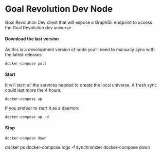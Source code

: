 # Goal Revolution Dev Node

Goal Revolution Dev client that will expose a GraphQL endpoint to access the Goal Revolution dev universe

#### Download the last version
As this is a development version of node you'll need to manually sync with the latest releases
```
docker-compose pull
```

#### Start
It will start all the services needed to create the local universe. A fresh sync could last more the 4 hours.

```
docker-compose up
```

if you prefear to start it as a daemon:
```
docker-compose up -d
```



#### Stop
```
docker-compose down
```

docker ps
docker-compose logs -f synchronizer
docker-compose down
